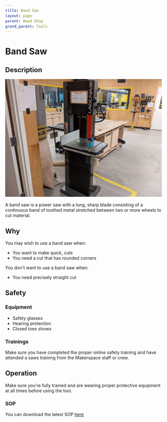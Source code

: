 ```yaml
---
title: Band Saw
layout: page
parent: Wood Shop
grand_parent: Tools
---
```


# Band Saw

## Description

![Band Saw](/assets/images/tools/band_saw.jpeg)

A band saw is a power saw with a long, sharp blade consisting of a continuous band of toothed metal stretched between two or more wheels to cut material.
## Why

You may wish to use a band saw when: 
- You want to make quick,  cuts
- You need a cut that has rounded corners

You don't want to use a band saw when:
- You need precisely straight cut

## Safety

### Equipment
- Safety glasses
- Hearing protection
- Closed toes shows

### Trainings

Make sure you have completed the proper online safety training and have attended a saws training from the Makerspace staff or crew.


## Operation

Make sure you're fully trained and are wearing proper protective equipment at all times before using the tool.  


### SOP

You can download the latest SOP [here](/assets/sops/BandSaw/SOP_BandSaw.docx)
